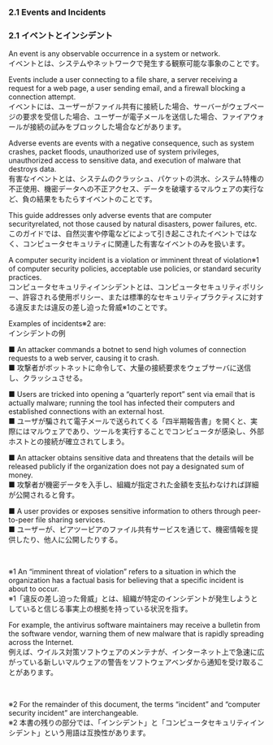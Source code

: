 ### 2.1 Events and Incidents 
### 2.1 イベントとインシデント  

An event is any observable occurrence in a system or network.  
イベントとは、システムやネットワークで発生する観察可能な事象のことです。  

Events include a user connecting to a file share, a server receiving a request for a web page, a user sending email, and a firewall blocking a connection attempt.  
イベントには、ユーザーがファイル共有に接続した場合、サーバーがウェブページの要求を受信した場合、ユーザーが電子メールを送信した場合、ファイアウォールが接続の試みをブロックした場合などがあります。  

Adverse events are events with a negative consequence, such as system crashes, packet floods, unauthorized use of system privileges, unauthorized access to sensitive data, and execution of malware that destroys data.  
有害なイベントとは、システムのクラッシュ、パケットの洪水、システム特権の不正使用、機密データへの不正アクセス、データを破壊するマルウェアの実行など、負の結果をもたらすイベントのことです。  

This guide addresses only adverse events that are computer securityrelated, not those caused by natural disasters, power failures, etc.  
このガイドでは、自然災害や停電などによって引き起こされたイベントではなく、コンピュータセキュリティに関連した有害なイベントのみを扱います。  

A computer security incident is a violation or imminent threat of violation※1 of computer security policies, acceptable use policies, or standard security practices.  
コンピュータセキュリティインシデントとは、コンピュータセキュリティポリシー、許容される使用ポリシー、または標準的なセキュリティプラクティスに対する違反または違反の差し迫った脅威※1のことです。  

Examples of incidents※2 are:  
インシデントの例  

■ An attacker commands a botnet to send high volumes of connection requests to a web server, causing it to crash.  
■ 攻撃者がボットネットに命令して、大量の接続要求をウェブサーバに送信し、クラッシュさせる。  

■ Users are tricked into opening a “quarterly report” sent via email that is actually malware; running the tool has infected their computers and established connections with an external host.  
■ ユーザが騙されて電子メールで送られてくる「四半期報告書」を開くと、実際にはマルウェアであり、ツールを実行することでコンピュータが感染し、外部ホストとの接続が確立されてしまう。  

■ An attacker obtains sensitive data and threatens that the details will be released publicly if the organization does not pay a designated sum of money.  
■ 攻撃者が機密データを入手し、組織が指定された金額を支払わなければ詳細が公開されると脅す。  

■ A user provides or exposes sensitive information to others through peer-to-peer file sharing services.  
■ ユーザーが、ピアツーピアのファイル共有サービスを通じて、機密情報を提供したり、他人に公開したりする。 

<br/>

※1 An “imminent threat of violation” refers to a situation in which the organization has a factual basis for believing that a specific incident is about to occur.  
※1「違反の差し迫った脅威」とは、組織が特定のインシデントが発生しようとしていると信じる事実上の根拠を持っている状況を指す。  

For example, the antivirus software maintainers may receive a bulletin from the software vendor, warning them of new malware that is rapidly spreading across the Internet.  
例えば、ウイルス対策ソフトウェアのメンテナが、インターネット上で急速に広がっている新しいマルウェアの警告をソフトウェアベンダから通知を受け取ることがあります。  

<br/>

※2 For the remainder of this document, the terms “incident” and “computer security incident” are interchangeable.  
※2 本書の残りの部分では、「インシデント」と「コンピュータセキュリティインシデント」という用語は互換性があります。  
